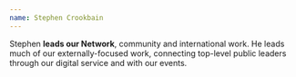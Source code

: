 ```yaml
---
name: Stephen Crookbain
---
```

Stephen **leads our Network**, community and international work. He leads much of our externally-focused work, connecting top-level public leaders through our digital service and with our events.